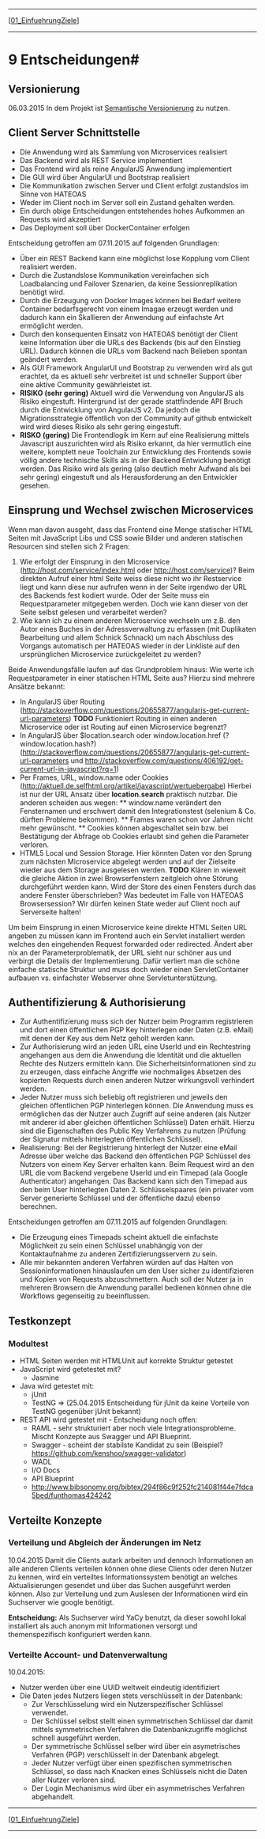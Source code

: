 
---
[[01_EinfuehrungZiele]( 01_EinfuehrungZiele.md)]

---

# 9 Entscheidungen#

## Versionierung
06.03.2015 In dem Projekt ist [Semantische Versionierung](SemantischeVersionierung.md) zu nutzen.

## Client Server Schnittstelle
* Die Anwendung wird als Sammlung von Microservices realisiert
* Das Backend wird als REST Service implementiert
* Das Frontend wird als reine AngularJS Anwendung implementiert
* Die GUI wird über AngularUI und Bootstrap realisiert
* Die Kommunikation zwischen Server und Client erfolgt zustandslos im Sinne von HATEOAS
* Weder im Client noch im Server soll ein Zustand gehalten werden. 
* Ein durch obige Entscheidungen entstehendes hohes Aufkommen an Requests wird akzeptiert
* Das Deployment soll über DockerContainer erfolgen

Entscheidung getroffen am 07.11.2015 auf folgenden Grundlagen:
* Über ein REST Backend kann eine möglichst lose Kopplung vom Client realisiert werden.
* Durch die Zustandslose Kommunikation vereinfachen sich Loadbalancing und Failover Szenarien, da keine Sessionreplikation benötigt wird.
* Durch die Erzeugung von Docker Images können bei Bedarf weitere Container bedarfsgerecht von einem Imagae erzeugt werden und dadurch kann ein Skallieren der Anwendung auf einfachste Art ermöglicht werden.
* Durch den konsequenten Einsatz von HATEOAS benötigt der Client keine Information über die URLs des Backends (bis auf den Einstieg URL). Dadurch können die URLs vom Backend nach Belieben spontan geändert werden. 
* Als GUI Framework AngularUI und Bootstrap zu verwenden wird als gut erachtet, da es aktuell sehr verbreitet ist und schneller Support über eine aktive Community gewährleistet ist.
* **RISIKO (sehr gering)** Aktuell wird die Verwendung von AngularJS als Risiko eingestuft. Hintergrund ist der gerade stattfindende API Bruch durch die Entwicklung von AngularJS v2. Da jedoch die Migrationsstrategie öffentlich von der Community auf github entwickelt wird wird dieses Risiko als sehr gering eingestuft.
* **RISKO (gering)** Die Frontendlogik im Kern auf eine Realisierung mittels Javascript auszurichten wird als Risiko erkannt, da hier vermutlich eine weitere, komplett neue Toolchain zur Entwicklung des Frontends sowie völlig andere technische Skills als in der Backend Entwicklung benötigt werden. Das Risiko wird als gering (also deutlich mehr Aufwand als bei sehr gering) eingestuft und als Herausforderung an den Entwickler gesehen. 

## Einsprung und Wechsel zwischen Microservices
Wenn man davon ausgeht, dass das Frontend eine Menge statischer HTML Seiten mit JavaScript Libs und CSS sowie Bilder und anderen statischen Resourcen sind stellen sich 2 Fragen:
1. Wie erfolgt der Einsprung in den Microservice (http://host.com/service/index.html oder http://host.com/service)?
   Beim direkten Aufruf einer html Seite weiss diese nicht wo ihr Restservice liegt und kann diese nur aufrufen wenn in der Seite irgendwo der URL des Backends fest kodiert wurde. Oder der Seite muss ein Requestparameter mitgegeben werden. Doch wie kann dieser von der Seite selbst gelesen und verarbeitet werden? 
1. Wie kann ich zu einem anderen Microservice wechseln um z.B. den Autor eines Buches in der Adressverwaltung zu erfassen (mit Duplikaten Bearbeitung und allem Schnick Schnack) um nach Abschluss des Vorgangs automatisch per HATEOAS wieder in der Linkliste auf den ursprünglichen Microservice zurückgeleitet zu werden?

Beide Anwendungsfälle laufen auf das Grundproblem hinaus: Wie werte ich Requestparameter in einer statischen HTML Seite aus? Hierzu sind mehrere Ansätze bekannt:
* In AngularJS über Routing (http://stackoverflow.com/questions/20655877/angularjs-get-current-url-parameters)
  **TODO** Funktioniert Routing in einen anderen Microservice oder ist Routing auf einen Microservice begrenzt?
* In AngularJS über $location.search oder window.location.href (?window.location.hash?) (http://stackoverflow.com/questions/20655877/angularjs-get-current-url-parameters und http://stackoverflow.com/questions/406192/get-current-url-in-javascript?rq=1)
* Per Frames, URL, window.name oder Cookies (http://aktuell.de.selfhtml.org/artikel/javascript/wertuebergabe)
  Hierbei ist nur der URL Ansatz über **location.search** praktisch nutzbar. Die anderen scheiden aus wegen:
** window.name verändert den Fensternamen und erschwert damit den Integrationstest (selenium & Co. dürften Probleme bekommen).
** Frames waren schon vor Jahren nicht mehr gewünscht.
** Cookies können abgeschaltet sein bzw. bei Bestätigung der Abfrage ob Cookies erlaubt sind gehen die Parameter verloren. 
* HTML5 Local und Session Storage. Hier könnten Daten vor den Sprung zum nächsten Microservice abgelegt werden und auf der Zielseite wieder aus dem Storage ausgelesen werden.
  **TODO** Klären in wieweit die gleiche Aktion in zwei Browserfenstern zeitgleich ohne Störung durchgeführt werden kann. Wird der Store des einen Fensters durch das andere Fenster überschrieben? Was bedeutet im Falle von HATEOAS Browsersession? Wir dürfen keinen State weder auf Client noch auf Serverseite halten!

Um beim Einsprung in einen Microservice keine direkte HTML Seiten URL angeben zu müssen kann im Frontend auch ein Servlet installiert werden welches den eingehenden Request forwarded oder redirected. Ändert aber nix an der Parameterproblematik, der URL sieht nur schöner aus und verbirgt die Details der Implementierung. Dafür verliert man die schöne einfache statische Struktur und muss doch wieder einen ServletContainer aufbauen vs. einfachster Webserver ohne Servletunterstützung.

## Authentifizierung & Authorisierung
* Zur Authentifizierung muss sich der Nutzer beim Programm registrieren und dort einen öffentlichen PGP Key hinterlegen oder Daten (z.B. eMail) mit denen der Key aus dem Netz geholt werden kann.
* Zur Authorisierung wird an jeden URL eine UserId und ein Rechtestring angehangen aus dem die Anwendung die Identität und die aktuellen Rechte des Nutzers ermitteln kann. Die Sicherheitsinformationen sind zu zu erzeugen, dass einfache Angriffe wie nochmaliges Absetzen des kopierten Requests durch einen anderen Nutzer wirkungsvoll verhindert werden. 
* Jeder Nutzer muss sich beliebig oft registrieren und jeweils den gleichen öffentlichen PGP hinterlegen können. Die Anwendung muss es ermöglichen das der Nutzer auch Zugriff auf seine anderen (als Nutzer mit anderer id aber gleichen öffentlichen Schlüssel) Daten erhält. Hierzu sind die Eigenschaften des Public Key Verfahrens zu nutzen (Prüfung der Signatur mittels hinterlegten öffentlichen Schlüssel).
* Realisierung: Bei der Registrierung hinterlegt der Nutzer eine eMail Adresse über welche das Backend den öffentlichen PGP Schlüssel des Nutzers von einem Key Server erhalten kann. Beim Request wird an den URL die vom Backend vergebene UserId und ein Timepad (ala Google Authenticator) angehangen. Das Backend kann sich den Timepad aus den beim User hinterlegten Daten 2. Schlüsselspaares  (ein privater vom Server generierte Schlüssel und der öffentliche dazu) ebenso berechnen.

Entscheidungen getroffen am 07.11.2015 auf folgenden Grundlagen:
* Die Erzeugung eines Timepads scheint aktuell die einfachste Möglichkeit zu sein einen Schlüssel unabhängig von der Kontaktaufnahme zu anderen Zertifizierungsservern zu sein.
* Alle mir bekannten anderen Verfahren würden auf das Halten von Sessioninformationen hinauslaufen um den User sicher zu identifizieren und Kopien von Requests abzuschmettern. Auch soll der Nutzer ja in mehreren Browsern die Anwendung parallel bedienen können ohne die Workflows gegenseitig zu beeinflussen. 



## Testkonzept
### Modultest
* HTML Seiten werden mit HTMLUnit auf korrekte Struktur getestet
* JavaScript wird getetestet mit?
  * Jasmine
* Java wird getestet mit:
  * jUnit
  * TestNG 
=> (25.04.2015 Entscheidung für jUnit da keine Vorteile von TestNG gegenüber jUnit bekannt)
* REST API wird getestet mit - Entscheidung noch offen:
  * RAML - sehr strukturiert aber noch viele Integrationsprobleme. Mischt Konzepte aus Swagger und API Blueprint.
  * Swagger - scheint der stabilste Kandidat zu sein (Beispiel? https://github.com/kenshoo/swagger-validator)
  * WADL
  * I/O Docs
  * API Blueprint
  * http://www.bibsonomy.org/bibtex/294f86c9f252fc214081f44e7fdca5bed/funthomas424242

## Verteilte Konzepte
### Verteilung und Abgleich der Änderungen im Netz ###
10.04.2015 Damit die Clients autark arbeiten und dennoch Informationen an alle anderen Clients verteilen können ohne diese Clients oder deren Nutzer zu kennen, wird ein verteiltes Informationssystem benötigt an welches Aktualisierungen gesendet und über das Suchen ausgeführt werden können. Also zur Verteilung und zum Auslesen der Informationen wird ein Suchserver wie google benötigt. 

**Entscheidung:** Als Suchserver wird YaCy benutzt, da dieser sowohl lokal installiert als auch anonym mit Informationen versorgt und themenspezifisch konfiguriert werden kann.

### Verteilte Account- und Datenverwaltung ###
10.04.2015:
* Nutzer werden über eine UUID weltweit eindeutig identifiziert
* Die Daten jedes Nutzers liegen stets verschlüsselt in der Datenbank:
  * Zur Verschlüsselung wird ein Nutzerspezifischer Schlüssel verwendet. 
  * Der Schlüssel selbst stellt einen symmetrischen Schlüssel dar damit mittels symmetrischen Verfahren die Datenbankzugriffe möglichst schnell ausgeführt werden. 
  * Der symmetrische Schlüssel selber wird über ein asymetrisches Verfahren (PGP) verschlüsselt in der Datenbank abgelegt. 
  * Jeder Nutzer verfügt über einen spezifischen symmetrischen Schlüssel, so dass nach Knacken eines Schlüssels nicht die Daten aller Nutzer verloren sind. 
  * Der Login Mechanismus wird über ein asymmetrisches Verfahren abgehandelt.
 
---
[[01_EinfuehrungZiele]( 01_EinfuehrungZiele.md)]

---


